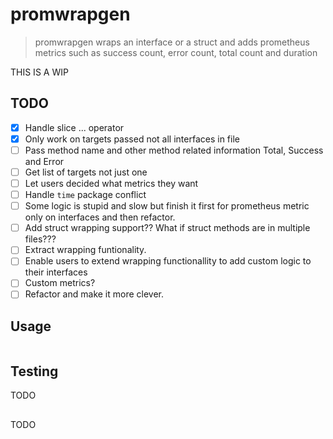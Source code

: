# promwrapgen

> promwrapgen wraps an interface or a struct and adds prometheus metrics such as success count, error count, total count and duration


THIS IS A WIP

## TODO

- [x] Handle slice ... operator
- [x] Only work on targets passed not all interfaces in file
- [ ] Pass method name and other method related information Total, Success and Error
- [ ] Get list of targets not just one
- [ ] Let users decided what metrics they want
- [ ] Handle `time` package conflict
- [ ] Some logic is stupid and slow but finish it first for prometheus metric only on interfaces and then refactor.
- [ ] Add struct wrapping support?? What if struct methods are in multiple files???
- [ ] Extract wrapping funtionality.
- [ ] Enable users to extend wrapping functionallity to add custom logic to their interfaces
- [ ] Custom metrics?
- [ ] Refactor and make it more clever.

## Usage

```golang

```

## Testing

TODO

## 

TODO
